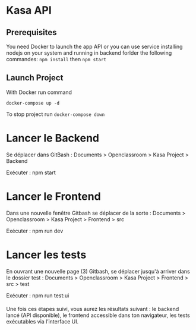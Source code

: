 # Kasa API

## Prerequisites

You need Docker to launch the app API or you can use service installing nodejs on your system and running in backend forlder the following commandes: `npm install` then `npm start`

## Launch Project

With Docker run command

`docker-compose up -d`

To stop project run
`docker-compose down`

# Lancer le Backend

Se déplacer dans GitBash :
Documents > Openclassroom > Kasa Project > Backend

Exécuter :
npm start

# Lancer le Frontend

Dans une nouvelle fenêtre Gitbash se déplacer de la sorte :
Documents > Openclassroom > Kasa Project > Frontend > src

Exécuter :
npm run dev

# Lancer les tests

En ouvrant une nouvelle page (3) Gitbash, se déplacer jusqu'à arriver dans le dossier test :
Documents > Openclassroom > Kasa Project > Frontend > src > test

Exécuter :
npm run test:ui

####

Une fois ces étapes suivi, vous aurez les résultats suivant :
le backend lancé (API disponible),
le frontend accessible dans ton navigateur,
les tests exécutables via l’interface UI.
